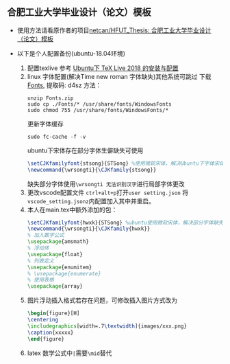 ## 合肥工业大学毕业设计（论文）模板

- 使用方法请看原作者的项目[netcan/HFUT_Thesis: 合肥工业大学毕业设计（论文）模板](https://github.com/netcan/HFUT_Thesis)

- 以下是个人配置备份(ubuntu-18.04环境)
    1. 配置texlive 参考 [Ubuntu下 TeX Live 2018 的安装与配置](https://blog.csdn.net/engreal/article/details/80704755)
    2. linux 字体配置(解决Time new roman 字体缺失)其他系统可跳过
    下载[Fonts](https://pan.baidu.com/s/1hEJ6FTs3yYlgQcz_wWtqSg), 提取码: d4sz 
    方法：
        ```shell
        unzip Fonts.zip
        sudo cp ./Fonts/* /usr/share/fonts/WindowsFonts
        sudo chmod 755 /usr/share/fonts/WindowsFonts/*
        ```
        更新字体缓存
        ```shell
        sudo fc-cache -f -v
        ```
        ubuntu下宋体存在部分字体生僻缺失可使用
        ```latex
        \setCJKfamilyfont{stsong}{STSong} %使用微软宋体，解决Ubuntu下字体宋体缺失问题
        \newcommand{\wrsongti}{\CJKfamily{stsong}}
        ```
        缺失部分字体使用`\wrsongti 无法识别汉字`进行局部字体更改
    3. 更改vscode配置文件
        `ctrl+alt+p`打开`user setting.json` 将
        `vscode_setting.jsonz`内配置加入其中并重启。
    4. 本人在main.tex中额外添加的包：
        ```latex
        \setCJKfamilyfont{hwxk}{STSong} %ubuntu使用微软宋体，解决部分字体缺失问题
        \newcommand{\wrsongti}{\CJKfamily{hwxk}}
        % 加入数学公式
        \usepackage{amsmath}
        % 浮动体
        \usepackage{float}
        % 列表定义
        \usepackage{enumitem}
        % \usepackage{enumerate}
        % 使用表格
        \usepackage{array}
        ```
    5. 图片浮动插入格式若存在问题，可修改插入图片方式改为
        ```latex
        \begin{figure}[H]
	    \centering
	    \includegraphics[width=.7\textwidth]{images/xxx.png}
	    \caption{xxxxx}
        \end{figure}
        ```
    6. latex 数学公式中`|`需要`\mid`替代
    